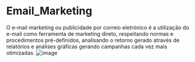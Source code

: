 # Email_Marketing
O e-mail marketing ou publicidade por correio eletrónico é a utilização do e-mail como ferramenta de marketing direto, respeitando normas e procedimentos pré-definidos, analisando o retorno gerado através de relatórios e análises gráficas gerando campanhas cada vez mais otimizadas.
![image](https://user-images.githubusercontent.com/97200642/176283173-4624cabe-7b05-47e3-ade7-ebb11e893811.png)

